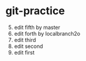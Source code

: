 # git-practice
5. edit fifth by master 
4. edit forth by localbranch2o
3. edit third
2. edit second 
1. edit first
